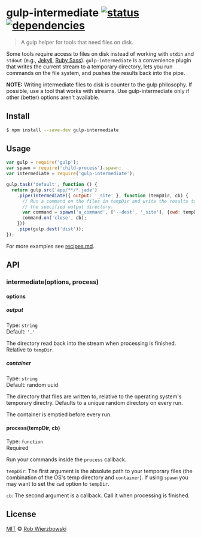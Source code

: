 # gulp-intermediate [![status](https://api.travis-ci.org/robwierzbowski/gulp-intermediate.svg)](https://travis-ci.org/robwierzbowski/gulp-intermediate)&nbsp;[![dependencies](https://david-dm.org/robwierzbowski/gulp-intermediate.svg)](https://david-dm.org/robwierzbowski/gulp-intermediate)

> A gulp helper for tools that need files on disk.

Some tools require access to files on disk instead of working with `stdin` and `stdout` (e.g., [Jekyll](http://jekyllrb.com/), [Ruby Sass](http://sass-lang.com/)). `gulp-intermediate` is a convenience plugin that writes the current stream to a temporary directory, lets you run commands on the file system, and pushes the results back into the pipe.

**NOTE:** Writing intermediate files to disk is counter to the gulp philosophy. If possible, use a tool that works with streams. Use gulp-intermediate only if other (better) options aren't available.

## Install

```sh
$ npm install --save-dev gulp-intermediate
```

## Usage

```js
var gulp = require('gulp');
var spawn = require('child-process').spawn;
var intermediate = require('gulp-intermediate');

gulp.task('default', function () {
  return gulp.src('app/**/*.jade')
    .pipe(intermediate({ output: '_site' }, function (tempDir, cb) {
      // Run a command on the files in tempDir and write the results to
      // the specified output directory.
      var command = spawn('a_command', ['--dest', '_site'], {cwd: tempDir});
      command.on('close', cb);
    }))
    .pipe(gulp.dest('dist'));
});
```

For more examples see [recipes.md](https://github.com/robwierzbowski/gulp-intermediate/blob/master/recipes.md).

## API

### intermediate(options, process)

#### options

##### output

Type: `string`  
Default: `'.'`

The directory read back into the stream when processing is finished. Relative to `tempDir`.

##### container

Type: `string`  
Default: random uuid

The directory that files are written to, relative to the operating system's temporary directry. Defaults to a unique random directory on every run.

The container is emptied before every run. 

#### process(tempDir, cb)

Type: `function`  
Required  

Run your commands inside the `process` callback.

`tempDir`: The first argument is the absolute path to your temporary files (the combination of the OS's temp directory and `container`). If using `spawn` you may want to set the `cwd` option to `tempDir`.

`cb`: The second argument is a callback. Call it when processing is finished.

## License

[MIT](http://en.wikipedia.org/wiki/MIT_License) © [Rob Wierzbowski](http://robwierzbowski.com)
